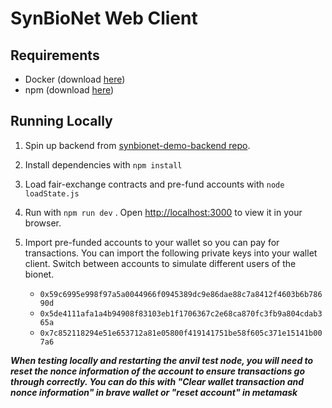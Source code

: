# SynBioNet Web Client

## Requirements

- Docker (download [here](https://docs.docker.com/get-docker/))
- npm (download [here](https://nodejs.org/en/download))

## Running Locally

<!-- 1. Build the local anvil ethereum node for testing by executing `make anvil_build`

2. Run the local anvil ethereum node by executing `make anvil_start`

> **NOTE:** allow approximately 30s for deploy script to run before interacting with the contracts. -->

1. Spin up backend from [synbionet-demo-backend repo](https://github.com/synbionet/synbionet-demo-backend).

2. Install dependencies with `npm install`

3. Load fair-exchange contracts and pre-fund accounts with `node loadState.js`

4. Run with `npm run dev` . Open [http://localhost:3000](http://localhost:3000) to view it in your browser.

5. Import pre-funded accounts to your wallet so you can pay for transactions. You can import the following private keys into your wallet client. Switch between accounts to simulate different users of the bionet.

   - `0x59c6995e998f97a5a0044966f0945389dc9e86dae88c7a8412f4603b6b78690d`
   - `0x5de4111afa1a4b94908f83103eb1f1706367c2e68ca870fc3fb9a804cdab365a`
   - `0x7c852118294e51e653712a81e05800f419141751be58f605c371e15141b007a6`

**_When testing locally and restarting the anvil test node, you will need to reset the nonce information of the account to ensure transactions go through correctly. You can do this with "Clear wallet transaction and nonce information" in brave wallet or "reset account" in metamask_**
